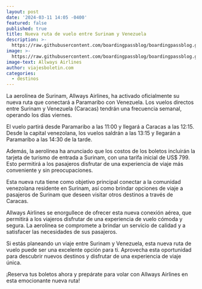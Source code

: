 ```yaml
---
layout: post
date: '2024-03-11 14:05 -0400'
featured: false
published: true
title: Nueva ruta de vuelo entre Surinam y Venezuela
description: >-
  https://raw.githubusercontent.com/boardingpassblog/boardingpassblog.github.io/main/assets/images/Surinam.jpg
image: >-
  https://raw.githubusercontent.com/boardingpassblog/boardingpassblog.github.io/main/assets/images/Surinam.jpg
image-text: Allways Airlines
author: viajesboletin.com
categories:
  - destinos
---
```

La aerolínea de Surinam, Allways Airlines, ha activado oficialmente su nueva ruta que conectará a Paramaribo con Venezuela. Los vuelos directos entre Surinam y Venezuela (Caracas) tendrán una frecuencia semanal, operando los días viernes.

El vuelo partirá desde Paramaribo a las 11:00 y llegará a Caracas a las 12:15. Desde la capital venezolana, los vuelos saldrán a las 13:15 y llegarán a Paramaribo a las 14:30 de la tarde.

Además, la aerolínea ha anunciado que los costos de los boletos incluirán la tarjeta de turismo de entrada a Surinam, con una tarifa inicial de US$ 799. Esto permitirá a los pasajeros disfrutar de una experiencia de viaje más conveniente y sin preocupaciones.

Esta nueva ruta tiene como objetivo principal conectar a la comunidad venezolana residente en Surinam, así como brindar opciones de viaje a pasajeros de Surinam que deseen visitar otros destinos a través de Caracas.

Allways Airlines se enorgullece de ofrecer esta nueva conexión aérea, que permitirá a los viajeros disfrutar de una experiencia de vuelo cómoda y segura. La aerolínea se compromete a brindar un servicio de calidad y a satisfacer las necesidades de sus pasajeros.

Si estás planeando un viaje entre Surinam y Venezuela, esta nueva ruta de vuelo puede ser una excelente opción para ti. Aprovecha esta oportunidad para descubrir nuevos destinos y disfrutar de una experiencia de viaje única.

¡Reserva tus boletos ahora y prepárate para volar con Allways Airlines en esta emocionante nueva ruta!
